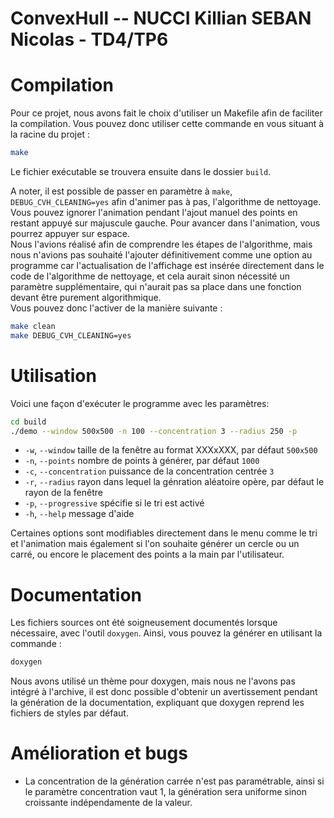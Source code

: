 # ConvexHull -- NUCCI Killian SEBAN Nicolas - TD4/TP6

# Compilation
Pour ce projet, nous avons fait le choix d'utiliser un Makefile afin de faciliter la compilation. Vous pouvez donc utiliser cette commande en vous situant à la racine du projet :
```sh
make
```
Le fichier exécutable se trouvera ensuite dans le dossier `build`.

A noter, il est possible de passer en paramètre à `make`, `DEBUG_CVH_CLEANING=yes` afin d'animer pas à pas, l'algorithme de nettoyage.\
Vous pouvez ignorer l'animation pendant l'ajout manuel des points en restant appuyé sur majuscule gauche. Pour avancer dans l'animation, vous pourrez appuyer sur espace.\
Nous l'avions réalisé afin de comprendre les étapes de l'algorithme, mais nous n'avions pas souhaité l'ajouter définitivement comme une option au programme car l'actualisation de l'affichage est insérée directement dans le code de l'algorithme de nettoyage, et cela aurait sinon nécessité un paramètre supplémentaire, qui n'aurait pas sa place dans une fonction devant être purement algorithmique.\
Vous pouvez donc l'activer de la manière suivante :
```sh
make clean
make DEBUG_CVH_CLEANING=yes
```

# Utilisation

Voici une façon d'exécuter le programme avec les paramètres:
```sh
cd build
./demo --window 500x500 -n 100 --concentration 3 --radius 250 -p
```

- `-w`, `--window`        taille de la fenêtre au format XXXxXXX, par défaut `500x500`
- `-n`, `--points`        nombre de points à générer, par défaut `1000`
- `-c`, `--concentration` puissance de la concentration centrée `3`
- `-r`, `--radius`        rayon dans lequel la génration aléatoire opère, par défaut le rayon de la fenêtre 
- `-p`, `--progressive`   spécifie si le tri est activé
- `-h`, `--help`          message d'aide

Certaines options sont modifiables directement dans le menu comme le tri et l'animation mais également si l'on souhaite générer un cercle ou un carré, ou encore le placement des points a la main par l'utilisateur.


# Documentation
Les fichiers sources ont été soigneusement documentés lorsque nécessaire, avec l'outil `doxygen`. Ainsi, vous pouvez la générer en utilisant la commande :
```sh
doxygen
```
Nous avons utilisé un thème pour doxygen, mais nous ne l'avons pas intégré à l'archive, il est donc possible d'obtenir un avertissement pendant la génération de la documentation, expliquant que doxygen reprend les fichiers de styles par défaut.

# Amélioration et bugs

- La concentration de la génération carrée n'est pas paramétrable, ainsi si le paramètre concentration vaut 1, la génération sera uniforme sinon croissante indépendamente de la valeur.


